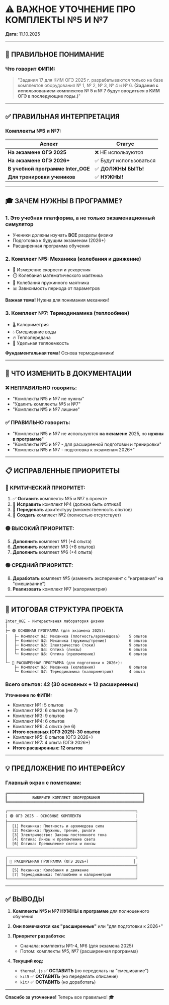 # ⚠️ ВАЖНОЕ УТОЧНЕНИЕ ПРО КОМПЛЕКТЫ №5 И №7

**Дата:** 11.10.2025

---

## 🎯 ПРАВИЛЬНОЕ ПОНИМАНИЕ

### Что говорит ФИПИ:
> "Задания 17 для КИМ ОГЭ 2025 г. разрабатываются только на базе комплектов оборудования № 1, № 2, № 3, № 4 и № 6. **(Задания с использованием комплектов № 5 и № 7 будут вводиться в КИМ ОГЭ в последующие годы.)**"

---

## ✅ ПРАВИЛЬНАЯ ИНТЕРПРЕТАЦИЯ

### Комплекты №5 и №7:

| Аспект | Статус |
|--------|--------|
| **На экзамене ОГЭ 2025** | ❌ НЕ используются |
| **На экзамене ОГЭ 2026+** | ✅ Будут использоваться |
| **В учебной программе Inter_OGE** | ✅ **ДОЛЖНЫ БЫТЬ!** |
| **Для тренировки учеников** | ✅ **НУЖНЫ!** |

---

## 🎓 ЗАЧЕМ НУЖНЫ В ПРОГРАММЕ?

### 1. **Это учебная платформа, а не только экзаменационный симулятор**
   - Ученики должны изучать **ВСЕ** разделы физики
   - Подготовка к будущим экзаменам (2026+)
   - Расширенная программа обучения

### 2. **Комплект №5: Механика (колебания и движение)**
   - 📐 Измерение скорости и ускорения
   - ⏱️ Колебания математического маятника
   - 🔄 Колебания пружинного маятника
   - 📊 Зависимость периода от параметров
   
   **Важная тема!** Нужна для понимания механики!

### 3. **Комплект №7: Термодинамика (теплообмен)**
   - 🌡️ Калориметрия
   - 💧 Смешивание воды
   - 🔥 Теплопередача
   - 🧮 Удельная теплоемкость
   
   **Фундаментальная тема!** Основа термодинамики!

---

## 🔧 ЧТО ИЗМЕНИТЬ В ДОКУМЕНТАЦИИ

### ❌ НЕПРАВИЛЬНО говорить:
- "Комплекты №5 и №7 не нужны"
- "Удалить комплекты №5 и №7"
- "Комплекты №5 и №7 лишние"

### ✅ ПРАВИЛЬНО говорить:
- "Комплекты №5 и №7 не используются **на экзамене** 2025, но **нужны в программе**"
- "Комплекты №5 и №7 - для расширенной подготовки и тренировки"
- "Комплекты №5 и №7 - подготовка к экзаменам 2026+"

---

## 📋 ИСПРАВЛЕННЫЕ ПРИОРИТЕТЫ

### 🔴 КРИТИЧЕСКИЙ ПРИОРИТЕТ:
1. ✅ **Оставить** комплекты №5 и №7 в проекте
2. 🔴 **Исправить** комплект №4 (должна быть оптика!)
3. 🔴 **Переделать** архитектуру (множественность опытов)
4. 🔴 **Создать** комплект №2 (полностью отсутствует)

### 🟡 ВЫСОКИЙ ПРИОРИТЕТ:
5. **Дополнить** комплект №1 (+4 опыта)
6. **Дополнить** комплект №3 (+8 опытов)
7. **Дополнить** комплект №6 (+4 опыта)

### 🟢 СРЕДНИЙ ПРИОРИТЕТ:
8. **Доработать** комплект №5 (изменить эксперимент с "нагревания" на "смешивание")
9. **Реализовать** комплект №7 (калориметрия)

---

## 🎯 ИТОГОВАЯ СТРУКТУРА ПРОЕКТА

```
Inter_OGE - Интерактивная лаборатория физики
│
├─ 🟢 ОСНОВНАЯ ПРОГРАММА (для экзамена 2025):
│   ├─ Комплект №1: Механика (плотность/архимедова)    5 опытов
│   ├─ Комплект №2: Механика (пружины/трение)          6 опытов
│   ├─ Комплект №3: Электричество (токи)               9 опытов
│   ├─ Комплект №4: Оптика (линзы)                     6 опытов
│   └─ Комплект №6: Оптика (преломление)               6 опытов
│
└─ 🔵 РАСШИРЕННАЯ ПРОГРАММА (для подготовки к 2026+):
    ├─ Комплект №5: Механика (колебания)               8 опытов
    └─ Комплект №7: Термодинамика (калориметрия)       4 опыта
```

### Всего опытов: **42** (30 основных + 12 расширенных)

**Уточнение по ФИПИ:**
- Комплект №1: 5 опытов
- Комплект №2: 6 опытов (не 7)
- Комплект №3: 9 опытов
- Комплект №4: 6 опытов
- Комплект №6: 4 опыта (не 6)
- **Итого основных (ОГЭ 2025): 30 опытов**
- Комплект №5: 8 опытов (ОГЭ 2026+)
- Комплект №7: 4 опыта (ОГЭ 2026+)
- **Итого расширенных: 12 опытов**

---

## 💡 ПРЕДЛОЖЕНИЕ ПО ИНТЕРФЕЙСУ

### Главный экран с пометками:

```
╔════════════════════════════════════════════════════════════╗
║           ВЫБЕРИТЕ КОМПЛЕКТ ОБОРУДОВАНИЯ                   ║
╚════════════════════════════════════════════════════════════╝

┌─────────────────────────────────────────────────────────┐
│ 🟢 ОГЭ 2025 - ОСНОВНЫЕ КОМПЛЕКТЫ                        │
├─────────────────────────────────────────────────────────┤
│  [1] Механика: Плотность и архимедова сила              │
│  [2] Механика: Пружины, трение, рычаги                  │
│  [3] Электричество: Законы постоянного тока             │
│  [4] Оптика: Линзы и преломление света                  │
│  [6] Оптика: Преломление света и линзы                  │
└─────────────────────────────────────────────────────────┘

┌─────────────────────────────────────────────────────────┐
│ 🔵 РАСШИРЕННАЯ ПРОГРАММА (ОГЭ 2026+)                    │
├─────────────────────────────────────────────────────────┤
│  [5] Механика: Колебания и движение                     │
│  [7] Термодинамика: Теплообмен и калориметрия           │
└─────────────────────────────────────────────────────────┘
```

---

## ✅ ВЫВОДЫ

1. **Комплекты №5 и №7 НУЖНЫ в программе** для полноценного обучения
2. **Они помечаются как "расширенные"** или "для подготовки к 2026+"
3. **Приоритет разработки:**
   - Сначала: комплекты №1-4, №6 (для экзамена 2025)
   - Потом: комплекты №5, №7 (расширенная программа)

4. **Текущий код:**
   - `thermal.js` ✅ **ОСТАВИТЬ** (но переделать на "смешивание")
   - `kit5` ✅ **ОСТАВИТЬ** (но переделать описание)
   - `kit7` ✅ **ОСТАВИТЬ** (но доработать)

---

**Спасибо за уточнение!** Теперь все правильно! 🎓


